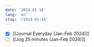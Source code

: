 ```yaml
---
date: '2024-01-16'
lang: 'en'
slug: '/2024-01-16'
---
```


- [x] [[Journal Everyday (Jan-Feb 2024)]]
- [ ] [[Jog 25 minutes (Jan-Feb 2024)]]
